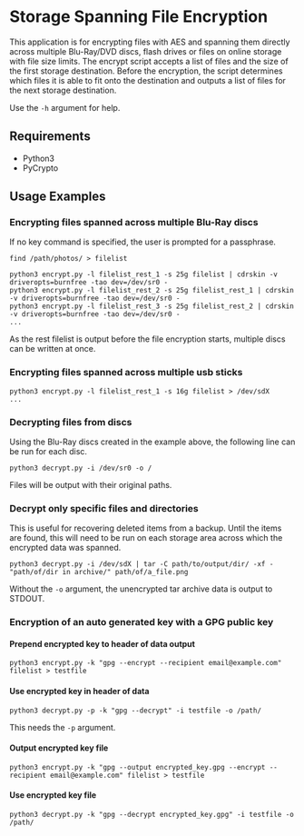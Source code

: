 # Storage Spanning File Encryption
This application is for encrypting files with AES and spanning them directly
across multiple Blu-Ray/DVD discs, flash drives or files on online storage with
file size limits. The encrypt script accepts a list of files and the size of
the first storage destination. Before the encryption, the script determines
which files it is able to fit onto the destination and outputs a list of files
for the next storage destination.

Use the ```-h``` argument for help.

## Requirements
* Python3
* PyCrypto

## Usage Examples

### Encrypting files spanned across multiple Blu-Ray discs
If no key command is specified, the user is prompted for a passphrase.
```
find /path/photos/ > filelist

python3 encrypt.py -l filelist_rest_1 -s 25g filelist | cdrskin -v driveropts=burnfree -tao dev=/dev/sr0 -
python3 encrypt.py -l filelist_rest_2 -s 25g filelist_rest_1 | cdrskin -v driveropts=burnfree -tao dev=/dev/sr0 -
python3 encrypt.py -l filelist_rest_3 -s 25g filelist_rest_2 | cdrskin -v driveropts=burnfree -tao dev=/dev/sr0 -
...
```
As the rest filelist is output before the file encryption starts, multiple
discs can be written at once.

### Encrypting files spanned across multiple usb sticks
```
python3 encrypt.py -l filelist_rest_1 -s 16g filelist > /dev/sdX
...
```

### Decrypting files from discs
Using the Blu-Ray discs created in the example above, the following line can be
run for each disc.
```
python3 decrypt.py -i /dev/sr0 -o /
```
Files will be output with their original paths.

### Decrypt only specific files and directories
This is useful for recovering deleted items from a backup.
Until the items are found, this will need to be run on each storage area
across which the encrypted data was spanned.
```
python3 decrypt.py -i /dev/sdX | tar -C path/to/output/dir/ -xf - "path/of/dir in archive/" path/of/a_file.png
```
Without the ```-o``` argument,
the unencrypted tar archive data is output to STDOUT.

### Encryption of an auto generated key with a GPG public key

#### Prepend encrypted key to header of data output
```
python3 encrypt.py -k "gpg --encrypt --recipient email@example.com" filelist > testfile
```
#### Use encrypted key in header of data
```
python3 decrypt.py -p -k "gpg --decrypt" -i testfile -o /path/
```
This needs the ```-p``` argument.

#### Output encrypted key file
```
python3 encrypt.py -k "gpg --output encrypted_key.gpg --encrypt --recipient email@example.com" filelist > testfile
```

#### Use encrypted key file
```
python3 decrypt.py -k "gpg --decrypt encrypted_key.gpg" -i testfile -o /path/
```
